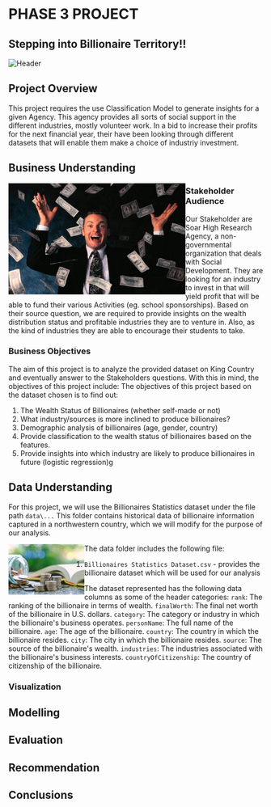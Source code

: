 # PHASE 3 PROJECT

## Stepping into Billionaire Territory!!

<img src="https://media.giphy.com/media/fvT8kz5xeqmlzGUDHx/giphy.gif" width="700px" height="400px" alt="Header" />


## Project Overview
This project requires the use Classification Model to generate insights for a given Agency.
This agency provides all sorts of social support in the different industries, mostly volunteer work. In a bid to increase their profits for the next financial year, their have been looking through different datasets that will enable them make a choice of industriy investment.

## Business Understanding
<img src="billionaire.jpg" align="left" width="350px" height="220px" alt="Idea" />

### Stakeholder Audience
Our Stakeholder are Soar High Research Agency,  a non-governmental organization that deals with Social Development. They are looking for an industry to invest in that will yield profit that will be able to fund their various Activities (eg. school sponsorships). Based on their source question, we are required to provide insights on the wealth distribution status and profitable industries they are to venture in. Also, as the kind of industries they are able to encourage their students to take.

### Business Objectives
The aim of this project is to analyze the provided dataset on King Country and eventually answer to the Stakeholders questions.
With this in mind, the objectives of this project include:
The objectives of this project based on the dataset chosen is to find out:
1. The Wealth Status of Billionaires (whether self-made or not)
2. What industry/sources is more inclined to produce billionaires?
3. Demographic analysis of billionaires (age, gender, country)
4. Provide classification to the wealth status of billionaires based on the features.
5. Provide insights into which industry are likely to produce billionaires in future (logistic regression)g

## Data Understanding
For this project, we will use the Billionaires Statistics dataset under the file path `data\...` This folder contains historical data of billionaire information captured in a northwestern country, which we will modify for the purpose of our analysis.

<img src="billionaire2.jpeg" align="left" width="150px" height="100px" alt="Method" />

The data folder includes the following file:
1. `Billionaires Statistics Dataset.csv` - provides the billionaire dataset which will be used for our analysis

The dataset represented has the following data columns as some of the header categories:
`rank`: The ranking of the billionaire in terms of wealth.
`finalWorth`: The final net worth of the billionaire in U.S. dollars.
`category`: The category or industry in which the billionaire's business operates.
`personName`: The full name of the billionaire.
`age`: The age of the billionaire.
`country`: The country in which the billionaire resides.
`city`: The city in which the billionaire resides.
`source`: The source of the billionaire's wealth.
`industries`: The industries associated with the billionaire's business interests.
`countryOfCitizenship`: The country of citizenship of the billionaire.

### Visualization


## Modelling

## Evaluation

## Recommendation

## Conclusions




